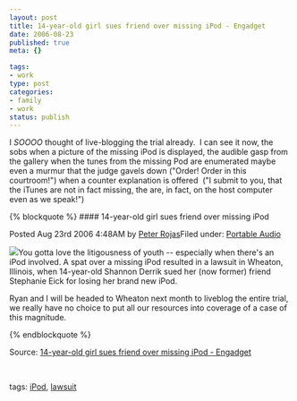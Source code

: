 ```yaml
--- 
layout: post
title: 14-year-old girl sues friend over missing iPod - Engadget
date: 2006-08-23
published: true
meta: {}

tags: 
- work
type: post
categories: 
- family
- work
status: publish
---
```



I _SOOOO_ thought of live-blogging the trial already.  I can see it now, the sobs when a picture of the missing iPod is displayed, the audible gasp from the gallery when the tunes from the missing Pod are enumerated maybe even a murmur that the judge gavels down ("Order! Order in this courtroom!") when a counter explanation is offered  ("I submit to you, that the iTunes are not in fact missing, the are, in fact, on the host computer even as we speak!")

 {% blockquote %} #### 14-year-old girl sues friend over missing iPod

 

Posted Aug 23rd 2006 4:48AM by [Peter Rojas](http://www.engadget.com/bloggers/peter-rojas)Filed under: [Portable Audio](http://portableaudio.engadget.com) 



[![](http://media.eick.us/2011/05/indexfrontside20051011.gif)](http://www.suburbanchicagonews.com/beaconnews/top/2_1_AU22_IPOD_S10822.htm)You gotta love the litigousness of youth -- especially when there's an iPod involved. A spat over a missing iPod resulted in a lawsuit in Wheaton, Illinois, when 14-year-old Shannon Derrik sued her (now former) friend Stephanie Eick for losing her brand new iPod. 

 

Ryan and I will be headed to Wheaton next month to liveblog the entire trial, we really have no choice to put all our resources into coverage of a case of this magnitude.

{% endblockquote %} 

Source: [14-year-old girl sues friend over missing iPod - Engadget](http://www.engadget.com/2006/08/23/14-year-old-girl-sues-friend-over-missing-ipod/) 

 

 

 

tags: [iPod](http://technorati.com/tag/iPod), [lawsuit](http://technorati.com/tag/lawsuit)

